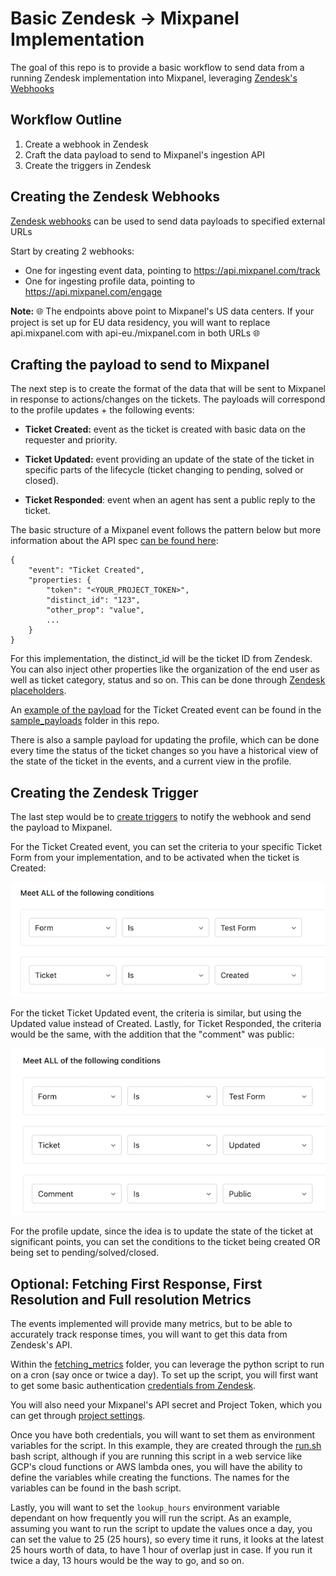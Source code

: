 # Basic Zendesk -> Mixpanel Implementation

The goal of this repo is to provide a basic workflow to send data from a running Zendesk implementation into Mixpanel, leveraging [Zendesk's Webhooks](https://support.zendesk.com/hc/en-us/articles/4408839108378-Creating-webhooks-in-Admin-Center)

## Workflow Outline

1. Create a webhook in Zendesk
2. Craft the data payload to send to Mixpanel's ingestion API
3. Create the triggers in Zendesk

## Creating the Zendesk Webhooks

[Zendesk webhooks](https://support.zendesk.com/hc/en-us/articles/4408839108378-Creating-webhooks-in-Admin-Center) can be used to send data payloads to specified external URLs

Start by creating 2 webhooks:
- One for ingesting event data, pointing to https://api.mixpanel.com/track
- One for ingesting profile data, pointing to https://api.mixpanel.com/engage

**Note:** :globe_with_meridians: The endpoints above point to Mixpanel's US data centers. If your project is set up for EU data residency, you will want to replace api.mixpanel.com with api-eu./mixpanel.com in both URLs :globe_with_meridians:

## Crafting the payload to send to Mixpanel

The next step is to create the format of the data that will be sent to Mixpanel in response to actions/changes on the tickets. The payloads will correspond to the profile updates + the following events:

- **Ticket Created:** event as the ticket is created with basic data on the requester and priority.

- **Ticket Updated:** event providing an update of the state of the ticket in specific parts of the lifecycle (ticket changing to pending, solved or closed).

- **Ticket Responded**: event when an agent has sent a public reply to the ticket.

The basic structure of a Mixpanel event follows the pattern below but more information about the API spec [can be found here](https://developer.mixpanel.com/reference/events):
```
{
    "event": "Ticket Created",
    "properties: {
        "token": "<YOUR_PROJECT_TOKEN>",
        "distinct_id": "123",
        "other_prop": "value",
        ...
    }
}
```

For this implementation, the distinct_id will be the ticket ID from Zendesk. You can also inject other properties like the organization of the end user as well as ticket category, status and so on. This can be done through [Zendesk placeholders](https://support.zendesk.com/hc/en-us/articles/4408887218330-Using-placeholders#topic_nfp_nja_vb).

An [example of the payload](sample_payloads/sample_ticket_created.json) for the Ticket Created event can be found in the [sample_payloads](sample_payloads) folder in this repo.

There is also a sample payload for updating the profile, which can be done every time the status of the ticket changes so you have a historical view of the state of the ticket in the events, and a current view in the profile.

## Creating the Zendesk Trigger

The last step would be to [create triggers](https://support.zendesk.com/hc/en-us/articles/4408886797466-Creating-triggers-for-automatic-ticket-updates-and-notifications) to notify the webhook and send the payload to Mixpanel. 

For the Ticket Created event, you can set the criteria to your specific Ticket Form from your implementation, and to be activated when the ticket is Created:

![Trigger activation criteria](/assets/images/trigger_conditions.png)

For the ticket Ticket Updated event, the criteria is similar, but using the Updated value instead of Created. Lastly, for Ticket Responded, the criteria would be the same, with the addition that the "comment" was public:

![Trigger activation criteria](/assets/images/trigger_event_responded.png)

For the profile update, since the idea is to update the state of the ticket at significant points, you can set the conditions to the ticket being created OR being set to pending/solved/closed.

## Optional: Fetching First Response, First Resolution and Full resolution Metrics

The events implemented will provide many metrics, but to be able to accurately track response times, you will want to get this data from Zendesk's API.

Within the [fetching_metrics](fetching_metrics) folder, you can leverage the python script to run on a cron (say once or twice a day). To set up the script, you will first want to get some basic authentication [credentials from Zendesk](https://developer.zendesk.com/api-reference/ticketing/introduction/#basic-authentication).

You will also need your Mixpanel's API secret and Project Token, which you can get through [project settings](https://help.mixpanel.com/hc/en-us/articles/115004490503).

Once you have both credentials, you will want to set them as environment variables for the script. In this example, they are created through the [run.sh](fetching_metrics/run.sh.txt) bash script, although if you are running this script in a web service like GCP's cloud functions or AWS lambda ones, you will have the ability to define the variables while creating the functions. The names for the variables can be found in the bash script.

Lastly, you will want to set the `lookup_hours` environment variable dependant on how frequently you will run the script. As an example, assuming you want to run the script to update the values once a day, you can set the value to 25 (25 hours), so every time it runs, it looks at the latest 25 hours worth of data, to have 1 hour of overlap just in case. If you run it twice a day, 13 hours would be the way to go, and so on.